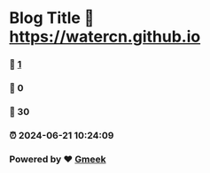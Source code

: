 # Blog Title :link: https://watercn.github.io 
### :page_facing_up: [1](https://watercn.github.io/tag.html) 
### :speech_balloon: 0 
### :hibiscus: 30 
### :alarm_clock: 2024-06-21 10:24:09 
### Powered by :heart: [Gmeek](https://github.com/Meekdai/Gmeek)
